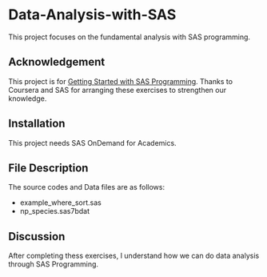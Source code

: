 # Data-Analysis-with-SAS

This project focuses on the fundamental analysis with SAS programming. 
 
## Acknowledgement
This project is for [Getting Started with SAS Programming](https://www.coursera.org/learn/sas-programming-basics).
Thanks to Coursera and SAS for arranging these exercises to strengthen our knowledge. 
## Installation
This project needs SAS OnDemand for Academics.

## File Description
The source codes and Data files are as follows:
- example_where_sort.sas
- np_species.sas7bdat
## Discussion
After completing thess exercises, I understand how we can do data analysis through SAS Programming.
